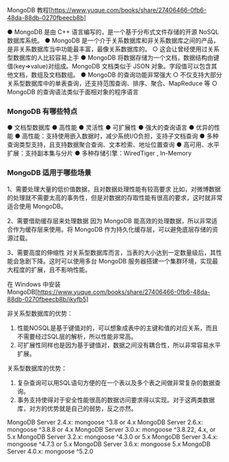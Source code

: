 MongoDB 教程[https://www.yuque.com/books/share/27406466-0fb6-48da-88db-0270fbeecb8b]

● MongoDB 是由 C++ 语言编写的，是一个基于分布式文件存储的开源 NoSQL 数据库系统。
● MongoDB 是一个介于关系数据库和非关系数据库之间的产品，是非关系数据库当中功能最丰富，最像关系数据库的。
  ○ 这会让曾经使用过关系型数据库的人比较容易上手
● MongoDB 将数据存储为一个文档，数据结构由键值(key=>value)对组成。MongoDB 文档类似于 JSON 对象。字段值可以包含其他文档，数组及文档数组。
● MongoDB 的查询功能非常强大
  ○ 不仅支持大部分关系型数据库中的单表查询，还支持范围查询、排序、聚合、MapReduce 等
  ○ MongoDB 的查询语法类似于面相对象的程序语言

### MongoDB 有哪些特点
● 文档型数据库
● 高性能
● 灵活性
● 可扩展性
● 强大的查询语言
● 优异的性能
● 高性能：支持使用嵌入数据时，减少系统I/O负担，支持子文档查询
● 多种查询类型支持，且支持数据聚合查询、文本检索、地址位置查询
● 高可用、水平扩展：支持副本集与分片
● 多种存储引擎：WiredTiger , In-Memory

### MongoDB 适用于哪些场景
1、需要处理大量的低价值数据，且对数据处理性能有较高要求
比如，对微博数据的处理就不需要太高的事务性，但是对数据的存取性能有很高的要求，这时就非常适合使用 MongoDB。

2、需要借助缓存层来处理数据
因为 MongoDB 能高效的处理数据，所以非常适合作为缓存层来使用。将 MongoDB 作为持久化缓存层，可以避免底层存储的资源过载。

3、需要高度的伸缩性
对关系型数据库而言，当表的大小达到一定数量级后，其性能会急剧下降。这时可以使用多台 MongoDB 服务器搭建一个集群环境，实现最大程度的扩展，且不影响性能。

在 Windows 中安装MongoDB[https://www.yuque.com/books/share/27406466-0fb6-48da-88db-0270fbeecb8b/ikyfb5]


非关系型数据库的优势：
  1. 性能NOSQL是基于键值对的，可以想象成表中的主键和值的对应关系，而且不需要经过SQL层的解析，所以性能非常高。
  2. 可扩展性同样也是因为基于键值对，数据之间没有耦合性，所以非常容易水平扩展。

关系型数据库的优势：
  1. 复杂查询可以用SQL语句方便的在一个表以及多个表之间做非常复杂的数据查询。
  2. 事务支持使得对于安全性能很高的数据访问要求得以实现。对于这两类数据库，对方的优势就是自己的弱势，反之亦然。

MongoDB Server 2.4.x: mongoose ^3.8 or 4.x
MongoDB Server 2.6.x: mongoose ^3.8.8 or 4.x
MongoDB Server 3.0.x: mongoose ^3.8.22, 4.x, or 5.x
MongoDB Server 3.2.x: mongoose ^4.3.0 or 5.x
MongoDB Server 3.4.x: mongoose ^4.7.3 or 5.x
MongoDB Server 3.6.x: mongoose 5.x
MongoDB Server 4.0.x: mongoose ^5.2.0